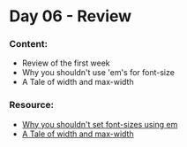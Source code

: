 # Day 06 - Review

### Content:

- Review of the first week
- Why you shouldn't use 'em's for font-size
- A Tale of width and max-width

### Resource:

- [Why you shouldn't set font-sizes using em](https://www.youtube.com/watch?v=pautqDqa54I)
- [A Tale of width and max-width](https://css-tricks.com/tale-width-max-width/)
